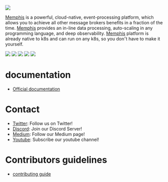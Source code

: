 ![](https://memphis-public-files.s3.eu-central-1.amazonaws.com/Vector_page-0001.jpg)


[Memphis](https://memphis.dev) is a powerful, cloud-native, event-processing platform, which allows you to achieve all other message brokers benefits in a fraction of the time. [Memphis](https://memphis.dev) provides an in-line data processing, auto-scaling in any programming language, and deep observability. [Memphis](https://memphis.dev) platform is already native to k8s and can run on any k8s, so you don׳t have to make it yourself. 

![](https://img.shields.io/github/stars/pandao/editor.md.svg) ![](https://img.shields.io/github/forks/pandao/editor.md.svg) ![](https://img.shields.io/github/tag/pandao/editor.md.svg) ![](https://img.shields.io/github/release/pandao/editor.md.svg) ![](https://img.shields.io/github/issues/pandao/editor.md.svg)


# documentation

- [Official documentation](https://docs.memphis.dev)


# Contact 

- [Twitter](https://https://twitter.com/MemphisPlatform): Follow us on Twitter!
- [Discord](https://discord.gg/WZpysvAeTf): Join our Discord Server!
- [Medium](https://medium.com/memphis-dev): Follow our Medium page!
- [Youtube](https://www.youtube.com/channel/UCVdMDLCSxXOqtgrBaRUHKKg): Subscribe our youtube channel!

# Contributors guidelines

- [contributing guide]()


